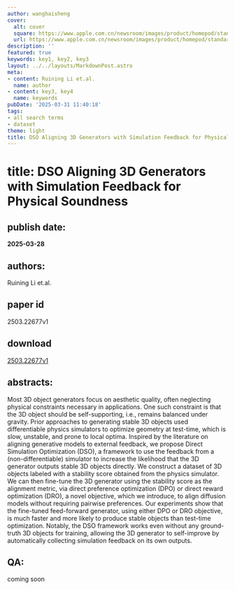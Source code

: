 ```yaml
---
author: wanghaisheng
cover:
  alt: cover
  square: https://www.apple.com.cn/newsroom/images/product/homepod/standard/Apple-HomePod-hero-230118_big.jpg.large_2x.jpg
  url: https://www.apple.com.cn/newsroom/images/product/homepod/standard/Apple-HomePod-hero-230118_big.jpg.large_2x.jpg
description: ''
featured: true
keywords: key1, key2, key3
layout: ../../layouts/MarkdownPost.astro
meta:
- content: Ruining Li et.al.
  name: author
- content: key3, key4
  name: keywords
pubDate: '2025-03-31 11:40:18'
tags:
- all search terms
- dataset
theme: light
title: DSO Aligning 3D Generators with Simulation Feedback for Physical Soundness
---
```


# title: DSO Aligning 3D Generators with Simulation Feedback for Physical Soundness 
## publish date: 
**2025-03-28** 
## authors: 
  Ruining Li et.al. 
## paper id
2503.22677v1
## download
[2503.22677v1](http://arxiv.org/abs/2503.22677v1)
## abstracts:
Most 3D object generators focus on aesthetic quality, often neglecting physical constraints necessary in applications. One such constraint is that the 3D object should be self-supporting, i.e., remains balanced under gravity. Prior approaches to generating stable 3D objects used differentiable physics simulators to optimize geometry at test-time, which is slow, unstable, and prone to local optima. Inspired by the literature on aligning generative models to external feedback, we propose Direct Simulation Optimization (DSO), a framework to use the feedback from a (non-differentiable) simulator to increase the likelihood that the 3D generator outputs stable 3D objects directly. We construct a dataset of 3D objects labeled with a stability score obtained from the physics simulator. We can then fine-tune the 3D generator using the stability score as the alignment metric, via direct preference optimization (DPO) or direct reward optimization (DRO), a novel objective, which we introduce, to align diffusion models without requiring pairwise preferences. Our experiments show that the fine-tuned feed-forward generator, using either DPO or DRO objective, is much faster and more likely to produce stable objects than test-time optimization. Notably, the DSO framework works even without any ground-truth 3D objects for training, allowing the 3D generator to self-improve by automatically collecting simulation feedback on its own outputs.
## QA:
coming soon
